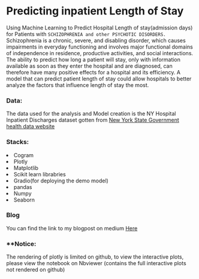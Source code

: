 # Predicting inpatient Length of Stay
<p1> Using Machine Learning to Predict Hospital Length of stay(admission days) for Patients with `SCHIZOPHRENIA and other PSYCHOTIC DISORDERS.`</p1>
<p2>Schizophrenia is a chronic, severe, and disabling disorder, which causes impairments in everyday functioning and involves major functional domains of independence in residence, productive activities, and social interactions.</p2>
<p3>The ability to predict how long a patient will stay, only with information available as soon as they enter the hospital and are diagnosed, can therefore have many positive effects for a hospital and its efficiency. A model that can predict patient length of stay could allow hospitals to better analyze the factors that influence length of stay the most.</p3>

### Data: 
The data used for the analysis and Model creation is the NY Hospital Inpatient Discharges dataset gotten from <a href="https://health.data.ny.gov/dataset/Hospital-Inpatient-Discharges-SPARCS-De-Identified/22g3-z7e7">New York State Government health data website</a>

### Stacks:
<li>Cogram</li><li>Plotly</li><li>Matplotlib</li><li>Scikit learn librabries</li><li>Gradio(for deploying the demo model)</li><li>pandas</li><li>Numpy</li><li>Seaborn</li>

### Blog
You can find the link to my blogpost on medium <a href="https://medium.com/@christianajulor/predicting-hospital-length-of-stay-for-inpatients-diagnosed-with-schizophrenia-and-other-psychotic-bf02c50db0c">Here</a>

### **Notice:
The rendering of plotly is limited on github, to view the interactive plots, please view the notebook on Nbviewer (contains the full interactive plots not rendered on github)
